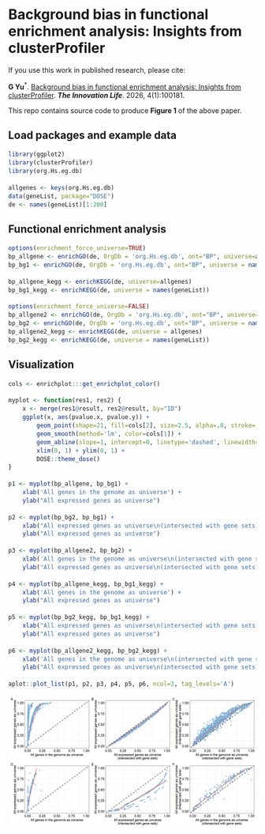 
# Background bias in functional enrichment analysis: Insights from clusterProfiler

If you use this work in published research, please cite:

__G Yu__<sup>\*</sup>. [Background bias in functional enrichment analysis: Insights from clusterProfiler](https://doi.org/10.59717/j.xinn-life.2025.100181). __*The Innovation Life*__. 2026, 4(1):100181. 

This repo contains source code to produce **Figure 1** of the above paper.


## Load packages and example data

``` r
library(ggplot2)
library(clusterProfiler)
library(org.Hs.eg.db)

allgenes <- keys(org.Hs.eg.db)
data(geneList, package="DOSE")
de <- names(geneList)[1:200]
```

## Functional enrichment analysis

``` r
options(enrichment_force_universe=TRUE)
bp_allgene <- enrichGO(de, OrgDb = 'org.Hs.eg.db', ont="BP", universe=allgenes)
bp_bg1 <- enrichGO(de, OrgDb = 'org.Hs.eg.db', ont="BP", universe = names(geneList))

bp_allgene_kegg <- enrichKEGG(de, universe=allgenes)
bp_bg1_kegg <- enrichKEGG(de, universe = names(geneList))

options(enrichment_force_universe=FALSE)
bp_allgene2 <- enrichGO(de, OrgDb = 'org.Hs.eg.db', ont="BP", universe=allgenes)
bp_bg2 <- enrichGO(de, OrgDb = 'org.Hs.eg.db', ont="BP", universe = names(geneList))
bp_allgene2_kegg <- enrichKEGG(de, universe = allgenes)
bp_bg2_kegg <- enrichKEGG(de, universe = names(geneList))
```

## Visualization

``` r
cols <- enrichplot:::get_enrichplot_color()

myplot <- function(res1, res2) {
    x <- merge(res1@result, res2@result, by="ID")
    ggplot(x, aes(pvalue.x, pvalue.y)) + 
        geom_point(shape=21, fill=cols[2], size=2.5, alpha=.8, stroke=.02, color='white') + 
        geom_smooth(method='lm', color=cols[1]) +
        geom_abline(slope=1, intercept=0, linetype='dashed', linewidth=1) +
        xlim(0, 1) + ylim(0, 1) + 
        DOSE::theme_dose()
}

p1 <- myplot(bp_allgene, bp_bg1) + 
    xlab('All genes in the genome as universe') +
    ylab("All expressed genes as universe")

p2 <- myplot(bp_bg2, bp_bg1) +
    xlab("All expressed genes as universe\n(intersected with gene sets)") +
    ylab("All expressed genes as universe")

p3 <- myplot(bp_allgene2, bp_bg2) + 
    xlab('All genes in the genome as universe\n(intersected with gene sets)') +
    ylab("All expressed genes as universe\n(intersected with gene sets)")

p4 <- myplot(bp_allgene_kegg, bp_bg1_kegg) + 
    xlab('All genes in the genome as universe') +
    ylab("All expressed genes as universe")

p5 <- myplot(bp_bg2_kegg, bp_bg1_kegg) +
    xlab("All expressed genes as universe\n(intersected with gene sets)") +
    ylab("All expressed genes as universe")

p6 <- myplot(bp_allgene2_kegg, bp_bg2_kegg) + 
    xlab('All genes in the genome as universe\n(intersected with gene sets)') +
    ylab("All expressed genes as universe\n(intersected with gene sets)")

aplot::plot_list(p1, p2, p3, p4, p5, p6, ncol=3, tag_levels='A')
```

![](README_files/figure-gfm/vis-1.png)<!-- -->
